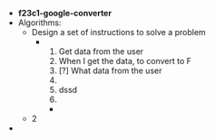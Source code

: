 - **f23c1-google-converter**
- Algorithms:
	- Design a set of instructions to solve a problem
		- 1. Get data from the user
		  2. When I get the data, to convert to F
		  3. [?] What data from the user
		  4. 
		  5. dssd 
		  6.
			-
	- 2
-